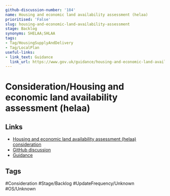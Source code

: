 ```yaml
---
github-discussion-number: '184'
name: Housing and economic land availability assessment (helaa)
prioritised: 'False'
slug: housing-and-economic-land-availability-assessment
stage: Backlog
synonyms: SHELAA;SHLAA
tags:
- Tag/HousingSupplyAndDelivery
- Tag/LocalPlan
useful-links:
- link_text: Guidance
  link_url: https://www.gov.uk/guidance/housing-and-economic-land-availability-assessment
---
```


# Consideration/Housing and economic land availability assessment (helaa)



## Links

* [Housing and economic land availability assessment (helaa) consideration](https://design.planning.data.gov.uk/planning-consideration/housing-and-economic-land-availability-assessment)
* [GitHub discussion](https://github.com/digital-land/data-standards-backlog/discussions/184)
* [Guidance](https://www.gov.uk/guidance/housing-and-economic-land-availability-assessment)

## Tags

#Consideration #Stage/Backlog #UpdateFrequency/Unknown #OS/Unknown